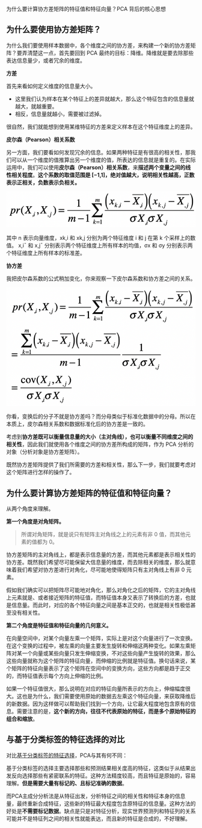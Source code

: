为什么要计算协方差矩阵的特征值和特征向量？PCA 背后的核心思想

## 为什么要使用协方差矩阵？

为什么我们要使用样本数据中，各个维度之间的协方差，来构建一个新的协方差矩阵？要弄清楚这一点，首先要回到 PCA 最终的目标：降维。降维就是要去除那些表达信息量少，或者冗余的维度。

**方差**

首先来看如何定义维度的信息量大小。

* 这里我们认为样本在某个特征上的差异就越大，那么这个特征包含的信息量就越大，就越重要。
* 相反，信息量就越小，需要被过滤掉。

很自然，我们就能想到使用某维特征的方差来定义样本在这个特征维度上的差异。

**皮尔森（Pearson）相关系数**

另一方面，我们要看如何发现冗余的信息。如果两种特征是有很高的相关性，那我们可以从一个维度的值推算出另一个维度的值，所表达的信息就是重复的。在实际运用中，我们可以使用**皮尔森（Pearson）相关系数**，来**描述两个变量之间的线性相关程度**。**这个系数的取值范围是 [−1,1]，绝对值越大，说明相关性越高，正数表示正相关，负数表示负相关。**

![](pca-why/formula-pearson.webp ':size=450')

其中 n 表示向量维度，xk,i 和 xk,j 分别为两个特征维度 i 和 j 在第 k 个采样上的数值。 x,iˉ 和 x,jˉ 分别表示两个特征维度上所有样本的均值，σx 和 σy 分别表示两个特征维度上所有样本的标准差。

**协方差**

我把皮尔森系数的公式稍加变化，你来观察一下皮尔森系数和协方差之间的关系。

![](pca-why/formula-pearson-cov.webp ':size=450')

你看，变换后的分子不就是协方差吗？而分母类似于标准化数据中的分母。所以在本质上，皮尔森相关系数和数据标准化后的协方差是一致的。

考虑到**协方差既可以衡量信息量的大小（主对角线），也可以衡量不同维度之间的相关性**，因此我们就使用各个维度之间的协方差所构成的矩阵，作为 PCA 分析的对象（分析对象是协方差矩阵）。

既然协方差矩阵提供了我们所需要的方差和相关性，那么下一步，我们就要考虑对这个矩阵进行怎样的操作了。

## 为什么要计算协方差矩阵的特征值和特征向量？

从两个角度来理解。

**第一个角度是对角矩阵。**

> 所谓对角矩阵，就是说只有矩阵主对角线之上的元素有非 0 值，而其他元素的值都为 0。

协方差矩阵的主对角线上，都是表示信息量的方差，而其他元素都是表示相关性的协方差。既然我们希望尽可能保留大信息量的维度，而去除相关的维度，那么就意味着我们希望对协方差进行对角化，尽可能地使得矩阵只有主对角线上有非 0 元素。

假如我们确实可以把矩阵尽可能地对角化，那么对角化之后的矩阵，它的主对角线上元素就是、或者接近矩阵的特征值，而特征值本身又表示了转换后的方差，也就是信息量。而此时，对应的各个特征向量之间是基本正交的，也就是相关性极低甚至没有相关性。

**第二个角度是特征值和特征向量的几何意义。**

在向量空间中，对某个向量左乘一个矩阵，实际上是对这个向量进行了一次变换。在这个变换的过程中，被左乘的向量主要发生旋转和伸缩这两种变化。如果左乘矩阵对某一个向量或某些向量只发生伸缩变换，不对这些向量产生旋转的效果，那么这些向量就称为这个矩阵的特征向量，而伸缩的比例就是特征值。换句话来说，某个矩阵的特征向量表示了这个矩阵在空间中的变换方向，这些方向都是趋于正交的，而特征值表示每个方向上伸缩的比例。

如果一个特征值很大，那么说明在对应的特征向量所表示的方向上，伸缩幅度很大。这也是为什么，我们需要使用原始的数据去左乘这个特征向量，来获取降维后的新数据。因为这样做可以帮助我们找到一个方向，让它最大程度地包含原有的信息。需要注意的是，**这个新的方向，往往不代表原始的特征，而是多个原始特征的组合和缩放**。

## 与基于分类标签的特征选择的对比

对比[基于分类标签的特征选择](statistics/key-feature)，PCA与其有何不同：

基于分类标签的选择主要选择那些和预测结果相关度高的特征，这类似于从结果出发反向选择那些有紧密联系的特征。这种方法精度较高，而且特征是原始的，容易理解。**但是需要大量有标记的、且标记准确的数据**。

而PCA主成分分析法是从特征出发，分析特征之间的相关性和特征本身的信息量，最终重新合成特征，这些新的特征最大程度包含原特征的信息量。这种方法的好处是**不需要标记数据**。缺点是只是对特征分析，现实世界预测列和特征列的关系可能并不是特征列之间的相关性就能表达，而且新的特征是合成的，不好理解。

